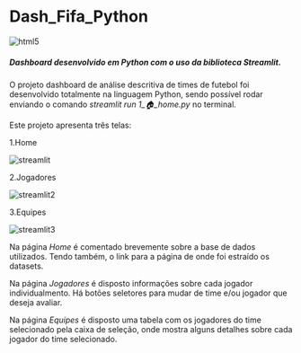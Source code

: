 # Dash_Fifa_Python

 <img align="center" alt="html5" src="https://img.shields.io/badge/Python-3776AB?style=for-the-badge&logo=python&logoColor=white" />

##### Dashboard desenvolvido em Python com o uso da biblioteca *Streamlit*.

O projeto dashboard de análise descritiva de times de futebol foi desenvolvido totalmente na linguagem Python, sendo possível rodar enviando o comando *streamlit run 1_🏠_home.py* no terminal.

Este projeto apresenta três telas:

1.Home

![streamlit](https://github.com/MendesRamon/Dash_Fifa_Python/assets/141190770/0e20725b-bf34-4142-aefd-adc7bb80584b)

2.Jogadores

![streamlit2](https://github.com/MendesRamon/Dash_Fifa_Python/assets/141190770/228dd646-599e-45a0-b631-5bf7ae2bac92)

3.Equipes

![streamlit3](https://github.com/MendesRamon/Dash_Fifa_Python/assets/141190770/9802549d-4859-47e6-a733-c36b82e9f341)

Na página *Home* é comentado brevemente sobre a base de dados utilizados. Tendo também, o link para a página de onde foi estraído os datasets.

Na página *Jogadores* é disposto informações sobre cada jogador individualmento. Há botões seletores para mudar de time e/ou jogador que deseja avaliar.

Na página *Equipes* é disposto uma tabela com os jogadores do time selecionado pela caixa de seleção, onde mostra alguns detalhes sobre cada jogador do time selecionado.

